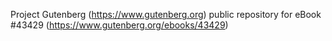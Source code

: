 Project Gutenberg (https://www.gutenberg.org) public repository for eBook #43429 (https://www.gutenberg.org/ebooks/43429)
